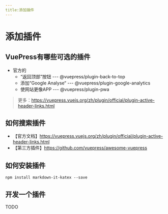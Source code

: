```yaml
---
title:添加插件
---
```


# 添加插件

## VuePress有哪些可选的插件

* 官方的
  * “返回顶部”按钮 --- @vuepress/plugin-back-to-top
  * 添加“Google Analyse“ --- @vuepress/plugin-google-analytics
  * 使网站更像APP --- @vuepress/plugin-pwa

> 更多：https://vuepress.vuejs.org/zh/plugin/official/plugin-active-header-links.html

## 如何搜索插件

* 【官方文档】https://vuepress.vuejs.org/zh/plugin/official/plugin-active-header-links.html  
* 【第三方插件】https://github.com/vuepress/awesome-vuepress

## 如何安装插件

```shell
npm install markdown-it-katex --save
```



## 开发一个插件

TODO  
